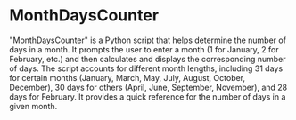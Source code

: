 # MonthDaysCounter
"MonthDaysCounter" is a Python script that helps determine the number of days in a month. It prompts the user to enter a month (1 for January, 2 for February, etc.) and then calculates and displays the corresponding number of days. The script accounts for different month lengths, including 31 days for certain months (January, March, May, July, August, October, December), 30 days for others (April, June, September, November), and 28 days for February. It provides a quick reference for the number of days in a given month.

